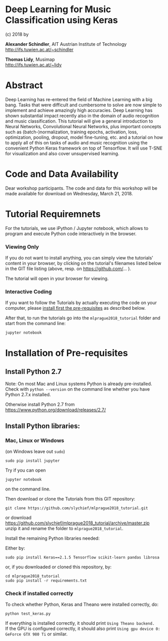 # Deep Learning for Music Classification using Keras

(c) 2018 by

**Alexander Schindler**, AIT Austrian Institute of Technology<br>
http://ifs.tuwien.ac.at/~schindler

**Thomas Lidy**, Musimap<br>
http://ifs.tuwien.ac.at/~lidy

# Abstract

Deep Learning has re-entered the field of Machine Learning with a big bang. Tasks that were difficult and cumbersome to solve are now simple to implement and achieve amazingly high accuracies. Deep Learning has shown substantial impact recently also in the domain of audio recognition and music classification. This tutorial will give a general introduction to Neural Networks, Convolutional Neural Networks, plus important concepts such as (batch-)normalization, training epochs, activation, loss, optimization, pooling, dropout, model fine-tuning, etc. and a tutorial on how to apply all of this on tasks of audio and music recognition using the convenient Python Keras framework on top of Tensorflow. It will use T-SNE for visualization and also cover unsupervised learning.

# Code and Data Availability

Dear workshop participants. The code and data for this workshop will be made available for download on Wednesday, March 21, 2018.

# Tutorial Requiremnets

For the tutorials, we use iPython / Jupyter notebook, which allows to program and execute Python code interactively in the browser.

### Viewing Only

If you do not want to install anything, you can simply view the tutorials' content in your browser, by clicking on the tutorial's filenames listed below in the GIT file listing (above, resp. on https://github.com/... ).

The tutorial will open in your browser for viewing.

### Interactive Coding

If you want to follow the Tutorials by actually executing the code on your computer, please [install first the pre-requisites](#installation-of-pre-requisites) as described below.

After that, to run the tutorials go into the `mlprague2018_tutorial` folder and start from the command line:

`jupyter notebook`


# Installation of Pre-requisites

## Install Python 2.7

Note: On most Mac and Linux systems Python is already pre-installed. Check with `python --version` on the command line whether you have Python 2.7.x installed.

Otherwise install Python 2.7 from https://www.python.org/download/releases/2.7/

## Install Python libraries:

### Mac, Linux or Windows

(on Windows leave out `sudo`)

```
sudo pip install jupyter
```

Try if you can open 
```
jupyter notebook
```
on the command line. 

Then download or clone the Tutorials from this GIT repository:

```
git clone https://github.com/slychief/mlprague2018_tutorial.git
```
or download https://github.com/slychief/mlprague2018_tutorial/archive/master.zip <br/>
unzip it and rename the folder to `mlprague2018_tutorial`.

Install the remaining Python libraries needed:

Either by:

```
sudo pip install Keras==2.1.5 Tensorflow scikit-learn pandas librosa
```

or, if you downloaded or cloned this repository, by:

```
cd mlprague2018_tutorial
sudo pip install -r requirements.txt
```



### Check if installed correctly

To check whether Python, Keras and Theano were installed correctly, do:

`
python test_keras.py
`

If everything is installed correctly, it should print `Using Theano backend.`<br/>
If the GPU is configured correctly, it should also print `Using gpu device 0: GeForce GTX 980 Ti` or similar.

